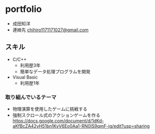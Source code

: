 # portfolio  
- 成田知洋  
- 連絡先 chihiro1171171027@gmail.com  
## スキル  
- C/C++  
  - 利用歴3年  
  - 簡単なデータ処理プログラムを開発  
- Visual Basic  
  - 利用歴1年  
### 取り組んでいるテーマ  
- 物理演算を使用したゲームに挑戦する　
- 強制スクロール式のアクションゲームを作る　
https://docs.google.com/document/d/1dKd-aKfBcZA42yH51bn1KvV6Eo0Aa1-RN0IS9qmF-ig/edit?usp=sharing
